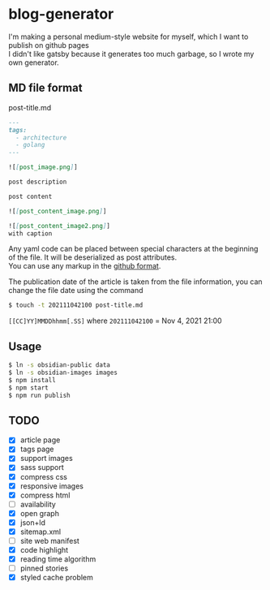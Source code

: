 # blog-generator

I'm making a personal medium-style website for myself, which I want to publish on github pages  
I didn't like gatsby because it generates too much garbage, so I wrote my own generator.

## MD file format

post-title.md

```md
---
tags:
  - architecture
  - golang
---

![[post_image.png]]

post description

post content

![[post_content_image.png]]

![[post_content_image2.png]]
with caption
```

Any yaml code can be placed between special characters at the beginning of the file. It will be deserialized as post attributes.  
You can use any markup in the [github format](https://docs.github.com/en/get-started/writing-on-github/getting-started-with-writing-and-formatting-on-github/basic-writing-and-formatting-syntax).

The publication date of the article is taken from the file information, you can change the file date using the command

```bash
$ touch -t 202111042100 post-title.md
```

`[[CC]YY]MMDDhhmm[.SS]` where `202111042100` = Nov 4, 2021 21:00

## Usage

```bash
$ ln -s obsidian-public data
$ ln -s obsidian-images images
$ npm install
$ npm start
$ npm run publish

```

## TODO

- [x] article page
- [x] tags page
- [x] support images
- [x] sass support
- [x] compress css
- [x] responsive images
- [x] compress html
- [ ] availability
- [x] open graph
- [x] json+ld
- [x] sitemap.xml
- [ ] site web manifest
- [x] code highlight
- [x] reading time algorithm
- [ ] pinned stories
- [x] styled cache problem
